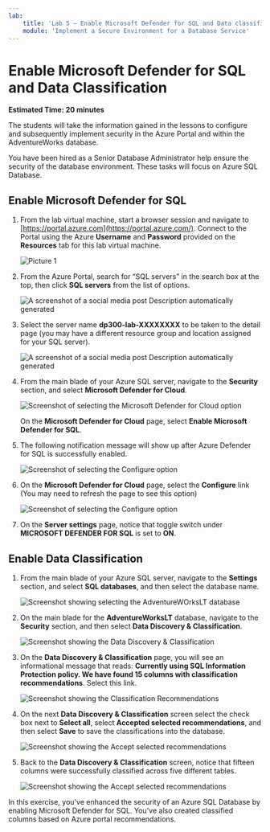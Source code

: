 ```yaml
---
lab:
    title: 'Lab 5 – Enable Microsoft Defender for SQL and Data classification'
    module: 'Implement a Secure Environment for a Database Service'
---
```


# Enable Microsoft Defender for SQL and Data Classification

**Estimated Time: 20 minutes**

The students will take the information gained in the lessons to configure and subsequently implement security in the Azure Portal and within the AdventureWorks database.

You have been hired as a Senior Database Administrator help ensure the security of the database environment. These tasks will focus on Azure SQL Database.

## Enable Microsoft Defender for SQL

1. From the lab virtual machine, start a browser session and navigate to [https://portal.azure.com](https://portal.azure.com/). Connect to the Portal using the Azure **Username** and **Password** provided on the **Resources** tab for this lab virtual machine.

    ![Picture 1](../images/dp-300-module-01-lab-01.png)

1. From the Azure Portal, search for “SQL servers” in the search box at the top, then click **SQL servers** from the list of options.

    ![A screenshot of a social media post Description automatically generated](../images/dp-300-module-04-lab-1.png)

1. Select the server name **dp300-lab-XXXXXXXX** to be taken to the detail page (you may have a different resource group and location assigned for your SQL server).

    ![A screenshot of a social media post Description automatically generated](../images/dp-300-module-04-lab-2.png)

1. From the main blade of your Azure SQL server, navigate to the **Security** section, and select **Microsoft Defender for Cloud**.

    ![Screenshot of selecting the Microsoft Defender for Cloud option](../images/dp-300-module-05-lab-01.png)

    On the **Microsoft Defender for Cloud** page, select **Enable Microsoft Defender for SQL**.

1. The following notification message will show up after Azure Defender for SQL is successfully enabled.

    ![Screenshot of selecting the Configure option](../images/dp-300-module-05-lab-02_1.png)

1. On the **Microsoft Defender for Cloud** page, select the **Configure** link (You may need to refresh the page to see this option)

    ![Screenshot of selecting the Configure option](../images/dp-300-module-05-lab-02.png)

1. On the **Server settings** page, notice that toggle switch under **MICROSOFT DEFENDER FOR SQL** is set to **ON**.

## Enable Data Classification

1. From the main blade of your Azure SQL server, navigate to the **Settings** section, and select **SQL databases**, and then select the database name.

    ![Screenshot showing selecting the AdventureWOrksLT database](../images/dp-300-module-05-lab-04.png)

1. On the main blade for the **AdventureWorksLT** database, navigate to the **Security** section, and then select **Data Discovery & Classification**.

    ![Screenshot showing the Data Discovery & Classification](../images/dp-300-module-05-lab-05.png)

1. On the **Data Discovery & Classification** page, you will see an informational message that reads: **Currently using SQL Information Protection policy. We have found 15 columns with classification recommendations**. Select this link.

    ![Screenshot showing the Classification Recommendations](../images/dp-300-module-05-lab-06.png)

1. On the next **Data Discovery & Classification** screen select the check box next to **Select all**, select **Accepted selected recommendations**, and then select **Save** to save the classifications into the database.

    ![Screenshot showing the Accept selected recommendations](../images/dp-300-module-05-lab-07.png)

1. Back to the **Data Discovery & Classification** screen, notice that fifteen columns were successfully classified across five different tables.

    ![Screenshot showing the Accept selected recommendations](../images/dp-300-module-05-lab-08.png)

In this exercise, you've enhanced the security of an Azure SQL Database by enabling Microsoft Defender for SQL. You've also created classified columns based on Azure portal recommendations.
